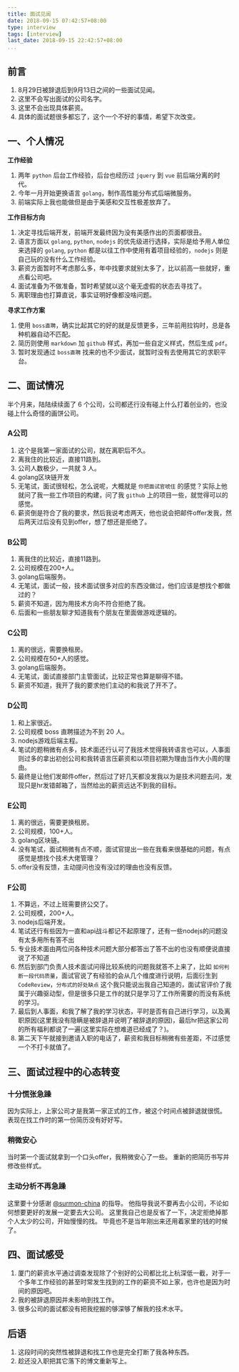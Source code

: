 ```yaml
---
title: 面试见闻
date: 2018-09-15 07:42:57+08:00
type: interview
tags: [interview]
last_date: 2018-09-15 22:42:57+08:00
...
```


## 前言

1. 8月29日被辞退后到9月13日之间的一些面试见闻。
2. 这里不会写出面试的公司名字。
3. 这里不会出现具体薪资。
4. 具体的面试题很多都忘了，这个一个不好的事情，希望下次改变。
<!--more-->

## 一、个人情况

**工作经验**
1. 两年 `python` 后台工作经验，后台也经历过 `jquery` 到 `vue` 前后端分离的时代。
2. 今年一月开始更换语言 `golang`，制作高性能分布式后端微服务。
3. 前端实际上我也能做但是由于美感和交互性极差放弃了。

**工作目标方向**
1. 决定寻找后端开发，前端开发最终因为没有美感作出的页面都很丑。
2. 语言方面以 `golang`, `python`, `nodejs` 的优先级进行选择，实际是给予用人单位来选择的 `golang`, `python` 都是以往工作中使用有着项目经验的，`nodejs` 则是自己玩的没有什么工作经验。
3. 薪资方面暂时不考虑那么多，年中找要求就别太多了，比以前高一些就好，重点看公司吧。
3. 面试准备为不做准备，暂时希望就以这个毫无虚假的状态去寻找了。
4. 离职理由也打算直说，事实证明好像都没啥问题。

**寻求工作方案**
1. 使用 `boss直聘`，确实比起其它的好的就是反馈更多，三年前用拉钩时，总是各种机器自动不匹配。
2. 简历则使用 `markdown` 加 `github` 样式，再加一些自定义样式，然后生成 `pdf`。
3. 暂时发现通过 `boss直聘` 找来的也不少面试，就暂时没有去使用其它的求职平台。


## 二、面试情况

半个月来，陆陆续续面了 6 个公司，公司都还行没有碰上什么打着创业的，也没碰上什么奇怪的画饼公司。


### A公司

1. 这个是我第一家面试的公司，就在离职后不久。
2. 离我住的比较近，直接11路到。
3. 公司人数极少，一共就 3 人。
4. golang区块链开发
5. 无笔试，面试很轻松，怎么说呢，大概就是 `你把面试官唬住` 的感觉？实际上他就问了我一些工作项目的构建，问了我 `github` 上的项目一些，就觉得可以的感觉。
6. 薪资倒是符合了我的要求，然后我说考虑两天，他也说会把邮件offer发我，然后两天过后没有见到offer，想了想还是拒绝了。

### B公司

1. 离我住的比较近，直接11路到。
2. 公司规模在200+人。
3. golang后端服务。
4. 无笔试，面试一般，技术面试很多对应的东西没做过，他们应该是想找个都做过的？
5. 薪资不知道，因为用技术方向不符合拒绝了我。
6. 后面和一些朋友聊才知道我有个朋友在里面做游戏逻辑的。

### C公司

1. 离的很远，需要换租房。
2. 公司规模在50+人的感觉。
3. golang后端服务。
4. 无笔试，面试直接部门主管面试，比较正常也算是聊得不错。
5. 薪资不知道，我开了我的要求他们主动的和我说了开不了。

### D公司

1. 和上家很近。
2. 公司规模 boss 直聘描述为不到 20 人。
3. nodejs游戏后端主程。
4. 笔试的题稍微有点多，技术面还行认可了我技术觉得我转语言也可以，人事面则过多的拿出初创公司和我转语言压薪资和以项目初期为理由当作大小周的理由。
5. 最终是让他们发邮件offer，然后过了好几天都没发我以为是技术问题去问，发现只是hr发错邮箱了，当然给出的薪资远达不到我的目标。

### E公司

1. 离的很远，需要更换租房。
2. 公司规模，100+人。
3. golang区块链。
4. 没有笔试，面试稍微有点不顺，面试官提出一些在我看来很基础的问题，有点感觉是想找个技术大佬管理？
5. offer没有反馈，主动提问也没有没过的理由也没有反馈。

### F公司

1. 不算远，不过上班需要挤公交了。
2. 公司规模，200+人。
3. nodejs后端开发。
4. 笔试还行有些因为一直和api战斗都记不起原理了，还有一些nodejs的问题没有太多用所有答不出
5. 专业技术面由两位问各种技术问题大部分都答出了答不出的也没有顺便说直接说了不知道
6. 然后到部门负责人技术面试问得比较系统的问题我就答不上来了，比如 `如何判断一段代码质量`，面试官说了有经验的会从几个维度进行说明，后面衍生到 `CodeReview`，`分布式的好处缺点` 这个我只能说出我自己知道的，面试官评价了我属于兴趣驱动型，但是很多只是工作的就只是学习了工作所需要的而没有系统的学习。
7. 最后到人事面，和我了解了我的学习状态，平时是否有自己进行学习，以及离职原因(这里我没有隐瞒是被辞退并说明了被辞退的原因)，最后hr把这家公司的所有福利都说了一遍(这里实际在想难道已经成了？)。
8. 第二天下午就接到邀请入职的电话了，薪资和我目标稍微有些差距，不过感觉一个不打卡就值了。

## 三、面试过程中的心态转变

### 十分慌张急躁

因为实际上，上家公司才是我第一家正式的工作，被这个时间点被辞退就很慌。
表现在找工作时的第一份简历没有好好写。

### 稍微安心

当时第一个面试就拿到一个口头offer，我稍微安心了一些。
重新的把简历书写并修改些样式。

### 主动分析不再急躁

这里要十分感谢 [@surmon-china](https://github.com/surmon-china) 的指导。
他指导我说不要再去小公司，不论如何想要更好的发展一定要去大公司。
这里我自己也是反省了一下，决定拒绝掉那个人太少的公司，开始慢慢的找。
毕竟也不是当年刚出来还用着家里的钱的时候了。

## 四、面试感受

1. 厦门的薪资水平通过调查发现除了个别好的公司都比北上杭深低一截，对于一个多年工作经验的甚至时常发生找到的工作的薪资不如上家，也许也是因为时间的原因吧。
2. 我的被辞退原因并未影响到找工作。
3. 很多公司的面试都没有把我挖掘的够深够了解我的技术水平。

## 后语

1. 这段时间的突然性被辞退和找工作也是完全打断了我各种东西。
2. 趁还没入职把其它落下的博文重新写上。
